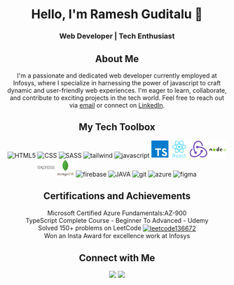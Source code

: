 <div align="center">
  <h1>Hello, I'm Ramesh Guditalu 👋</h1>
  <h3>Web Developer | Tech Enthusiast</h3>
</div>

<div align="center">
  <h2>About Me</h2>
  <p>
    I'm a passionate and dedicated web developer currently employed at Infosys, where I specialize in harnessing the power of javascript to craft dynamic and user-friendly web experiences. I'm eager to learn, collaborate, and contribute to exciting projects in the tech world. Feel free to reach out via <a href="mailto:rameshsw17@gmail.com">email</a> or connect on <a href="https://www.linkedin.com/in/ramesh-guditalu-0a39ab217/">LinkedIn</a>.
  </p>
</div>

<div align="center">
  <h2>My Tech Toolbox</h2>
  <img src="https://www.vectorlogo.zone/logos/w3_html5/w3_html5-icon.svg" alt="HTML5" width="40" height="40"/>
  <img src="https://www.vectorlogo.zone/logos/w3_css/w3_css-icon.svg" alt="CSS" width="40" height="40"/>
  <img src="https://cdn.jsdelivr.net/gh/devicons/devicon/icons/sass/sass-original.svg" alt="SASS" width="40" height="40"/>
  <img src="https://www.vectorlogo.zone/logos/tailwindcss/tailwindcss-icon.svg" alt="tailwind" width="40" height="40" />  
  <img src="https://cdn.jsdelivr.net/gh/devicons/devicon/icons/javascript/javascript-original.svg" alt="javascript" width="40" height="40"/>
  <img src="https://raw.githubusercontent.com/devicons/devicon/master/icons/typescript/typescript-original.svg" alt="typescript" width="40" height="40"/>
  <img src="https://raw.githubusercontent.com/devicons/devicon/master/icons/react/react-original-wordmark.svg" alt="react" width="40" height="40" /> 
  <img src="https://raw.githubusercontent.com/devicons/devicon/master/icons/redux/redux-original.svg" alt="redux" width="40" height="40" />
  <img src="https://raw.githubusercontent.com/devicons/devicon/master/icons/nodejs/nodejs-original-wordmark.svg" alt="nodejs" width="40" height="40" />
  <img src="https://raw.githubusercontent.com/devicons/devicon/master/icons/express/express-original-wordmark.svg" alt="express" width="40" height="40"/>
  <img src="https://raw.githubusercontent.com/devicons/devicon/master/icons/mongodb/mongodb-original-wordmark.svg" alt="mongodb" width="40" height="40" />
  <img src="https://cdn.jsdelivr.net/gh/devicons/devicon/icons/firebase/firebase-plain.svg" alt="firebase" width="40" height="40"/>
  <img src="https://user-images.githubusercontent.com/25181517/117201156-9a724800-adec-11eb-9a9d-3cd0f67da4bc.png" alt="JAVA" width="40" height="40"/> 
  <img src="https://www.vectorlogo.zone/logos/git-scm/git-scm-icon.svg" alt="git" width="40" height="40" />
  <img src="https://www.vectorlogo.zone/logos/microsoft_azure/microsoft_azure-icon.svg" alt="azure" width="40" height="40"/>
  <img src="https://www.vectorlogo.zone/logos/figma/figma-icon.svg" alt="figma" width="40" height="40" /> 
</div>

<div align="center">
  <h2>Certifications and Achievements</h2>
  Microsoft Certified Azure Fundamentals:AZ-900<br>
  TypeScript Complete Course - Beginner To Advanced - Udemy<br>
  Solved 150+ problems on LeetCode <a href="https://www.leetcode.com/leetcode136672" target="_blank"><img align="center" src="https://raw.githubusercontent.com/rahuldkjain/github-profile-readme-generator/master/src/images/icons/Social/leet-code.svg" alt="leetcode136672" height="20" width="20" /></a> <br>
  Won an Insta Award for excellence work at Infosys<br>
</div>

<div align="center">
  <h2>Connect with Me</h2>
  <a href="mailto:rameshsw17@gmail.com"><img src="https://img.shields.io/badge/Email-rameshsw17%40gmail.com-blue?style=flat&logo=gmail"></a>
  <a href="https://www.linkedin.com/in/ramesh-guditalu-0a39ab217/"><img src="https://img.shields.io/badge/LinkedIn-Connect-blue?style=flat&logo=linkedin"></a>
</div>
